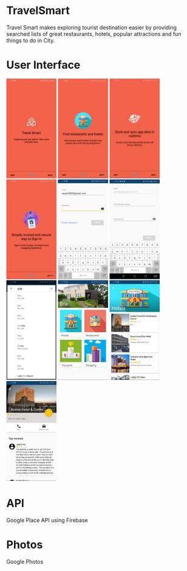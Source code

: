 # TravelSmart
Travel Smart makes exploring tourist destination easier by providing searched lists of great restaurants, hotels, popular attractions and fun things to do in City.

# User Interface
<img src="./images/Picture1.jpg" width='132' height='262'> <img src="./images/Picture2.jpg" width='132' height='262'>
<img src="./images/Picture3.jpg" width='132' height='262'>
<img src="./images/Picture4.jpg" width='132' height='262'>
<img src="./images/Picture5.jpg" width='132' height='262'>
<img src="./images/Picture6.jpg" width='132' height='262'>
<img src="./images/Picture7.jpg" width='132' height='262'>
<img src="./images/Picture8.jpg" width='132' height='262'>
<img src="./images/Picture9.jpg" width='132' height='262'>
<img src="./images/Picture10.jpg" width='132' height='262'>

# API
Google Place API using Firebase

# Photos
Google Photos
